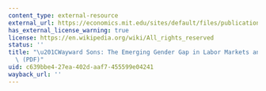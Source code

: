 ```yaml
---
content_type: external-resource
external_url: https://economics.mit.edu/sites/default/files/publications/wayward%20sons%202013.pdf
has_external_license_warning: true
license: https://en.wikipedia.org/wiki/All_rights_reserved
status: ''
title: "\u201CWayward Sons: The Emerging Gender Gap in Labor Markets and Education.\u201D\
  \ (PDF)"
uid: c639bbe4-27ea-402d-aaf7-455599e04241
wayback_url: ''
---
```

